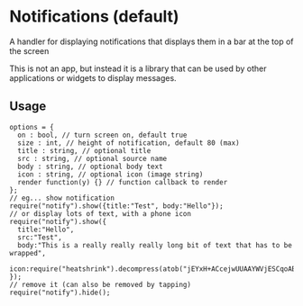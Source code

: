 # Notifications (default)

A handler for displaying notifications that displays them in a bar at the top of the screen

This is not an app, but instead it is a library that can be used by
other applications or widgets to display messages.

## Usage

```JS
options = {
  on : bool, // turn screen on, default true
  size : int, // height of notification, default 80 (max)  
  title : string, // optional title
  src : string, // optional source name
  body : string, // optional body text
  icon : string, // optional icon (image string)
  render function(y) {} // function callback to render
};
// eg... show notification
require("notify").show({title:"Test", body:"Hello"});
// or display lots of text, with a phone icon
require("notify").show({
  title:"Hello",
  src:"Test",
  body:"This is a really really really long bit of text that has to be wrapped",
  icon:require("heatshrink").decompress(atob("jEYxH+ACcejwUUAAYWVjESCqoABCqoYNCpQXLCxgXJQowtTA4ZbSZiwW/C4gWWjAXVZwIuVWhxFIC6z6OLpIXSCywXYDAIWVAAYXTA=="))
});
// remove it (can also be removed by tapping)
require("notify").hide();
```
